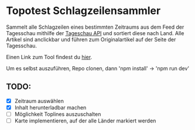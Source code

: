 # Topotest Schlagzeilensammler

Sammelt alle Schlagzeilen eines bestimmten Zeitraums aus dem Feed der Tagesschau mithilfe der [Tageschau API](https://github.com/AndreasFischer1985/tagesschau-api) und sortiert diese nach Land. Alle Artikel sind anclickbar und führen zum Originalartikel auf der Seite der Tagesschau.

Einen Link zum Tool findest du [hier](https://redcommander735.github.io/topotest/).

Um es selbst auszuführen, Repo clonen, dann 
'npm install'  &rarr;  'npm run dev'

TODO:
-
- [x] Zeitraum auswählen
- [x] Inhalt herunterladbar machen
- [ ] Möglichkeit Toplines auszuschalten
- [ ] Karte implementieren, auf der alle Länder markiert werden
